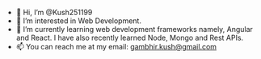 - 👋 Hi, I’m @Kush251199
- 👀 I’m interested in Web Development.
- 🌱 I’m currently learning web development frameworks namely, Angular and React. I have also recently learned Node, Mongo and Rest APIs.
- 📫 You can reach me at my email: gambhir.kush@gmail.com

<!---
Kush251199/Kush251199 is a ✨ special ✨ repository because its `README.md` (this file) appears on your GitHub profile.
You can click the Preview link to take a look at your changes.
--->
